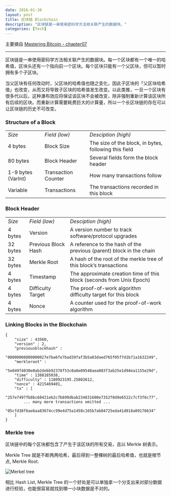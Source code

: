 ```yaml
---
date: 2016-01-30
layout: post
title: 区块链 Blockchain
description: "区块链是一串使用密码学方法相关联产生的数据块。"
categories: [Tech]
---
```


主要摘自 [Mastering Bitcoin - chapter07](http://chimera.labs.oreilly.com/books/1234000001802/ch07.html)
- - - - - - - - - - - - - 

区块链是一串使用密码学方法相关联产生的数据块。每一个区块都有一个唯一的哈希值，区块头还有一个指向前一个区块。每个区块只能有一个父区块，但可以暂时拥有多个子区块。

当父区块有任何改动时，父区块的哈希值也随之变化，因此子区块的「父区块哈希值」也改变，从而又将导致子区块的哈希值发生改变。以此类推，一旦一个区块有很多代以后，这种瀑布效应将保证该区块不会被改变，除非强制重新计算该区块所有后续的区块。而重新计算需要耗费巨大的计算量，所以一个长区块链的存在可以让区块链的历史不可改变。

### Structure of a Block

<table>
<tbody>
<tr><td><em>Size</em></td><td><em>Field (low)</em></td><td><em>Desciption (high)</em></td></tr>
<tr>
  <td>4 bytes</td>
  <td>Block Size</td>
  <td>The size of the block, in bytes, following this field</td>
</tr>
<tr>
  <td>80 bytes</td>
  <td>Block Header</td>
  <td>Several fields form the block header</td>
</tr>
<tr>
  <td>1-9 bytes (VarInt)</td>
  <td>Transaction Counter</td>
  <td>How many transactions follow</td>
</tr>
<tr>
  <td>Variable </td>
  <td>Transactions</td>
  <td>The transactions recorded in this block</td>
</tr>
</tbody>
</table>

### Block Header

<table>
<tbody>
<tr><td><em>Size</em></td><td><em>Field (low)</em></td><td><em>Desciption (high)</em></td></tr>
<tr>
  <td>4 bytes</td>
  <td>Version</td>
  <td>A version number to track software/protocol upgrades</td>
</tr>
<tr>
  <td>32 bytes</td>
  <td>Previous Block Hash</td>
  <td>A reference to the hash of the previous (parent) block in the chain</td>
</tr>
<tr>
  <td>32 bytes</td>
  <td>Merkle Root</td>
  <td>A hash of the root of the merkle tree of this block’s transactions</td>
</tr>
<tr>
  <td>4 bytes</td>
  <td>Timestamp</td>
  <td>The approximate creation time of this block (seconds from Unix Epoch)</td>
</tr>
<tr>
  <td>4 bytes</td>
  <td>Difficulty Target</td>
  <td>The proof-of-work algorithm difficulty target for this block
</td>
</tr>
<tr>
  <td>4 bytes</td>
  <td>Nonce</td>
  <td>A counter used for the proof-of-work algorithm</td>
</tr>
</tbody>
</table>

### Linking Blocks in the Blockchain

    {
    	"size" : 43560,
    	"version" : 2,
    	"previousblockhash" :
        	"00000000000000027e7ba6fe7bad39faf3b5a83daed765f05f7d1b71a1632249",
    	"merkleroot" :
        	"5e049f4030e0ab2debb92378f53c0a6e09548aea083f3ab25e1d94ea1155e29d",
    	"time" : 1388185038,
    	"difficulty" : 1180923195.25802612,
    	"nonce" : 4215469401,
    	"tx" : [
        	"257e7497fb8bc68421eb2c7b699dbab234831600e7352f0d9e6522c7cf3f6c77",
        	... many more transactions omitted ...
        	"05cfd38f6ae6aa83674cc99e4d75a1458c165b7ab84725eda41d018a09176634"
        ]
    } 

### Merkle tree

区块链中的每个区块都包含了产生于该区块的所有交易，且以 Merkle 树表示。

Merkle Tree 就是不断两两哈希，最后得到一整棵树的最后哈希值，也就是根节点, Merkle Root.

![Merkel tree](http://orm-chimera-prod.s3.amazonaws.com/1234000001802/images/msbt_0702.png)

相比 Hash List, Merkle Tree 的一个好处是可以单独拿一个分支出来对部分数据进行校验，也能很容易就找到哪一小块数据是不对的。

